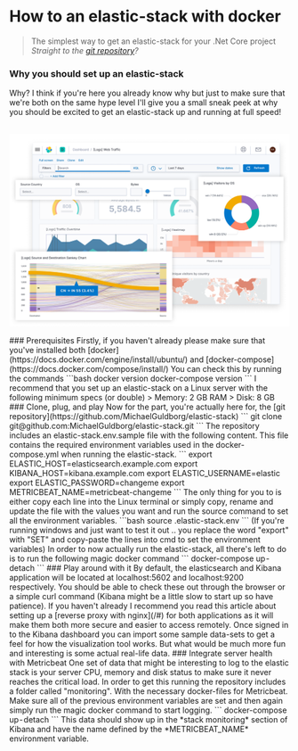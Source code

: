 # How to an elastic-stack with docker
> The simplest way to get an elastic-stack for your .Net Core project
*Straight to the [git repository](https://github.com/MichaelGuldborg/elastic-stack)?*
### Why you should set up an elastic-stack
Why? I think if you're here you already know why but just to make sure that we're both on the same hype level I'll give you a small sneak peek at why you should be excited to get an elastic-stack up and running at full speed!
<p align="center">
 <img src="/screenshots/kibana.png" width="600" />
</p>
### Prerequisites
Firstly, if you haven't already please make sure that you've installed both [docker](https://docs.docker.com/engine/install/ubuntu/) and [docker-compose](https://docs.docker.com/compose/install/)
You can check this by running the commands
```bash
docker version
docker-compose version
```
I recommend that you set up an elastic-stack on a Linux server with the following minimum specs (or double)
> Memory: 2 GB RAM
> Disk: 8 GB
### Clone, plug, and play
Now for the part, you're actually here for, the [git repository](https://github.com/MichaelGuldborg/elastic-stack)
```
git clone git@github.com:MichaelGuldborg/elastic-stack.git
```
The repository includes an elastic-stack.env.sample file with the following content. This file contains the required environment variables used in the docker-compose.yml when running the elastic-stack.
```
export ELASTIC_HOST=elasticsearch.example.com
export KIBANA_HOST=kibana.example.com
export ELASTIC_USERNAME=elastic
export ELASTIC_PASSWORD=changeme
export METRICBEAT_NAME=metricbeat-changeme
```
The only thing for you to is either copy each line into the Linux terminal or simply copy, rename and update the file with the values you want and run the source command to set all the environment variables.
```bash
source .elastic-stack.env
```
(If you're running windows and just want to test it out .. you replace the word "export" with "SET" and copy-paste the lines into cmd to set the environment variables)
In order to now actually run the elastic-stack, all there's left to do is to run the following magic docker command
```
docker-compose up - detach
```
### Play around with it
By default, the elasticsearch and Kibana application will be located at localhost:5602 and localhost:9200 respectively. You should be able to check these out through the browser or a simple curl command (Kibana might be a little slow to start up so have patience).
If you haven't already I recommend you read this article about setting up a [reverse proxy with nginx](/#) for both applications as it will make them both more secure and easier to access remotely.
Once signed in to the Kibana dashboard you can import some sample data-sets to get a feel for how the visualization tool works. But what would be much more fun and interesting is some actual real-life data.
### Integrate server health with Metricbeat
One set of data that might be interesting to log to the elastic stack is your server CPU, memory and disk status to make sure it never reaches the critical load. In order to get this running the repository includes a folder called "monitoring". With the necessary docker-files for Metricbeat. Make sure all of the previous environment variables are set and then again simply run the magic docker command to start logging.
```
docker-compose up - detach
```
This data should show up in the *stack monitoring* section of Kibana and have the name defined by the *METRICBEAT_NAME* environment variable.